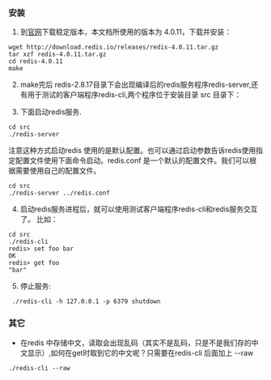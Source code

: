 ### 安装
1. 到[官网](https://redis.io/download)下载稳定版本，本文档所使用的版本为 4.0.11，下载并安装：
```
wget http://download.redis.io/releases/redis-4.0.11.tar.gz
tar xzf redis-4.0.11.tar.gz
cd redis-4.0.11
make
```
2. make完后 redis-2.8.17目录下会出现编译后的redis服务程序redis-server,还有用于测试的客户端程序redis-cli,两个程序位于安装目录 src 目录下：

3. 下面启动redis服务.
```
cd src
./redis-server
```
注意这种方式启动redis 使用的是默认配置。也可以通过启动参数告诉redis使用指定配置文件使用下面命令启动。redis.conf 是一个默认的配置文件。我们可以根据需要使用自己的配置文件。
```
cd src
./redis-server ../redis.conf
```
4. 启动redis服务进程后，就可以使用测试客户端程序redis-cli和redis服务交互了。 比如：
```
cd src
./redis-cli
redis> set foo bar
OK
redis> get foo
"bar"
```
5. 停止服务:
```
 ./redis-cli -h 127.0.0.1 -p 6379 shutdown
```

### 其它
- 在redis 中存储中文，读取会出现乱码（其实不是乱码，只是不是我们存的中文显示）,如何在get时取到它的中文呢？只需要在redis-cli 后面加上 --raw
```
./redis-cli --raw
```
